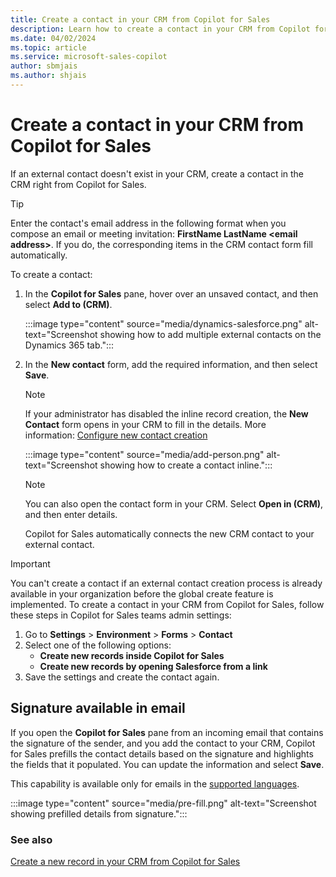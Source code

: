```yaml
---
title: Create a contact in your CRM from Copilot for Sales
description: Learn how to create a contact in your CRM from Copilot for Sales.
ms.date: 04/02/2024
ms.topic: article
ms.service: microsoft-sales-copilot
author: sbmjais
ms.author: shjais
---
```


# Create a contact in your CRM from Copilot for Sales

If an external contact doesn't exist in your CRM, create a contact in the CRM right from Copilot for Sales.

> [!TIP]
> Enter the contact's email address in the following format when you compose an email or meeting invitation: **FirstName LastName &lt;email address&gt;**. If you do, the corresponding items in the CRM contact form fill automatically.

To create a contact:

1. In the **Copilot for Sales** pane, hover over an unsaved contact, and then select **Add to (CRM)**.

   :::image type="content" source="media/dynamics-salesforce.png" alt-text="Screenshot showing how to add multiple external contacts on the Dynamics 365 tab.":::

1. In the **New contact** form, add the required information, and then select **Save**.

   > [!NOTE]
   > If your administrator has disabled the inline record creation, the **New Contact** form opens in your CRM to fill in the details. More information: [Configure new contact creation](customize-forms-and-fields.md#configure-new-record-creation)

   :::image type="content" source="media/add-person.png" alt-text="Screenshot showing how to create a contact inline.":::

   > [!NOTE]
   > You can also open the contact form in your CRM. Select **Open in (CRM)**, and then enter details.

    Copilot for Sales automatically connects the new CRM contact to your external contact.

>[!IMPORTANT]
>
>You can't create a contact if an external contact creation process is already available in your organization before the global create feature is implemented. To create a contact in your CRM from Copilot for Sales, follow these steps in Copilot for Sales teams admin settings:
>1. Go to **Settings** > **Environment** > **Forms** > **Contact**  
>1. Select one of the following options:  
>      - **Create new records inside Copilot for Sales**  
>      - **Create new records by opening Salesforce from a link**  
>1. Save the settings and create the contact again.

## Signature available in email

If you open the **Copilot for Sales** pane from an incoming email that contains the signature of the sender, and you add the contact to your CRM, Copilot for Sales prefills the contact details based on the signature and highlights the fields that it populated. You can update the information and select **Save**.

This capability is available only for emails in the [supported languages](supported-languages.md#ai-in-copilot-for-sales).

:::image type="content" source="media/pre-fill.png" alt-text="Screenshot showing prefilled details from signature.":::

### See also

[Create a new record in your CRM from Copilot for Sales](create-new-record.md)
